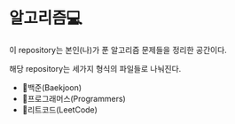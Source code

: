 # 알고리즘:computer:

이 repository는 본인(나)가 푼 알고리즘 문제들을 정리한 공간이다.

해당 repository는 세가지 형식의 파일들로 나눠진다.

- :file_folder:백준(Baekjoon)
- :file_folder:프로그래머스(Programmers)
- :file_folder:리트코드(LeetCode)